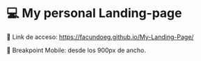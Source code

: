 # 💻 My personal Landing-page

🔗 Link de acceso: https://facundoeg.github.io/My-Landing-Page/

📱 Breakpoint Mobile: desde los 900px de ancho.
